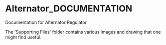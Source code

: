 # Alternator_DOCUMENTATION
Documentation for Alternator Regulator


The 'Supporting Files' folder contains various images and drawing that one might find useful.

